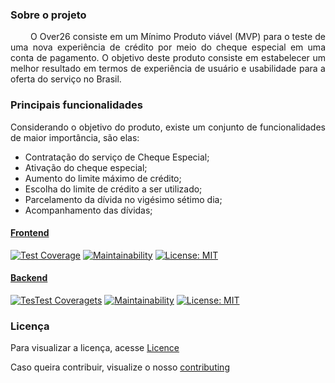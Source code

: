 <br><br>
 
 ### Sobre o projeto

<p align="justify"> &emsp;&emsp;
  O Over26 consiste em um Mínimo Produto viável (MVP) para o teste de uma nova experiência de crédito por meio do cheque especial em uma conta de pagamento. O objetivo deste produto consiste em estabelecer um melhor resultado em termos de experiência de usuário e usabilidade para a oferta do serviço no Brasil.
</p>

### Principais funcionalidades

<p align="justify"> 
  Considerando o objetivo do produto, existe um conjunto de funcionalidades de maior importância, são elas:
  
  * Contratação do serviço de Cheque Especial;
  * Ativação do cheque especial;
  * Aumento do limite máximo de crédito;
  * Escolha do limite de crédito a ser utilizado; 
  * Parcelamento da dívida no vigésimo sétimo dia; 
  * Acompanhamento das dívidas;
</p>



#### [Frontend](https://github.com/fga-eps-mds/2019.2-Over26)

[![Test Coverage](https://api.codeclimate.com/v1/badges/c851dcabaf95d246afd4/test_coverage)](https://codeclimate.com/github/fga-eps-mds/2019.2-Grupo2/test_coverage)  [![Maintainability](https://api.codeclimate.com/v1/badges/c851dcabaf95d246afd4/maintainability)](https://codeclimate.com/github/fga-eps-mds/2019.2-Grupo2/maintainability) [![License: MIT](https://img.shields.io/badge/License-MIT-yellow.svg)](https://opensource.org/licenses/MIT)

#### [Backend](https://github.com/fga-eps-mds/2019.2-Over26-Backend)

[![TesTest Coveragets](https://codecov.io/gh/fga-eps-mds/2019.2-Over26-Backend/branch/master/graph/badge.svg)](https://codecov.io/gh/fga-eps-mds/2019.2-Over26-Backend/branch/master/) [![Maintainability](https://api.codeclimate.com/v1/badges/c851dcabaf95d246afd4/maintainability)](https://codeclimate.com/github/fga-eps-mds/2019.2-Grupo2-Backend/maintainability) [![License: MIT](https://img.shields.io/badge/License-MIT-yellow.svg)](https://opensource.org/licenses/MIT)

### Licença

Para visualizar a licença, acesse [Licence](https://github.com/fga-eps-mds/2019.2-Grupo2/blob/master/LICENSE)

Caso queira contribuir, visualize o nosso [contributing](https://github.com/fga-eps-mds/2019.2-Over26/blob/master/.github/CONTRIBUTING.md)
